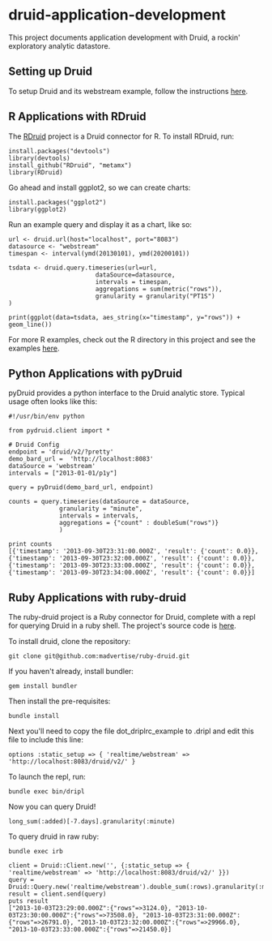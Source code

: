 druid-application-development
=============================

This project documents application development with Druid, a rockin' exploratory analytic datastore.

Setting up Druid
----------------

To setup Druid and its webstream example, follow the instructions [here](https://github.com/metamx/druid/wiki/Tutorial:-Webstream).

R Applications with RDruid
--------------------------

The [RDruid](https://github.com/metamx/RDruid) project is a Druid connector for R. To install RDruid, run:

    install.packages("devtools")
    library(devtools)
    install_github("RDruid", "metamx")
    library(RDruid)
    
Go ahead and install ggplot2, so we can create charts:

    install.packages("ggplot2")
    library(ggplot2)
    
Run an example query and display it as a chart, like so:

    url <- druid.url(host="localhost", port="8083")
    datasource <- "webstream"
    timespan <- interval(ymd(20130101), ymd(20200101))

    tsdata <- druid.query.timeseries(url=url, 
                            dataSource=datasource,
                            intervals = timespan,
                            aggregations = sum(metric("rows")),
                            granularity = granularity("PT1S")
    )
    
    print(ggplot(data=tsdata, aes_string(x="timestamp", y="rows")) + geom_line())

For more R examples, check out the R directory in this project and see the examples [here](https://github.com/metamx/RDruid/wiki/Examples).

Python Applications with pyDruid
--------------------------------

pyDruid provides a python interface to the Druid analytic store. Typical usage often looks like this:

    #!/usr/bin/env python

    from pydruid.client import *

    # Druid Config
    endpoint = 'druid/v2/?pretty'
    demo_bard_url =  'http://localhost:8083'
    dataSource = 'webstream'
    intervals = ["2013-01-01/p1y"]

    query = pyDruid(demo_bard_url, endpoint)

    counts = query.timeseries(dataSource = dataSource, 
    	          granularity = "minute", 
    			  intervals = intervals, 
    			  aggregations = {"count" : doubleSum("rows")}
    		      )

    print counts
    [{'timestamp': '2013-09-30T23:31:00.000Z', 'result': {'count': 0.0}}, {'timestamp': '2013-09-30T23:32:00.000Z', 'result': {'count': 0.0}}, {'timestamp': '2013-09-30T23:33:00.000Z', 'result': {'count': 0.0}}, {'timestamp': '2013-09-30T23:34:00.000Z', 'result': {'count': 0.0}}]


Ruby Applications with ruby-druid
---------------------------------

The ruby-druid project is a Ruby connector for Druid, complete with a repl for querying Druid in a ruby shell. The project's source code is [here](https://github.com/madvertise/ruby-druid).

To install druid, clone the repository:

    git clone git@github.com:madvertise/ruby-druid.git

If you haven't already, install bundler:

    gem install bundler

Then install the pre-requisites:
    
    bundle install

Next you'll need to copy the file dot_driplrc_example to .dripl and edit this file to include this line:

    options :static_setup => { 'realtime/webstream' => 'http://localhost:8083/druid/v2/' }

To launch the repl, run:

    bundle exec bin/dripl

Now you can query Druid!

    long_sum(:added)[-7.days].granularity(:minute)

To query druid in raw ruby:

    bundle exec irb
    
    client = Druid::Client.new('', {:static_setup => { 'realtime/webstream' => 'http://localhost:8083/druid/v2/' }})
    query = Druid::Query.new('realtime/webstream').double_sum(:rows).granularity(:minute)
    result = client.send(query)
    puts result
    ["2013-10-03T23:29:00.000Z":{"rows"=>3124.0}, "2013-10-03T23:30:00.000Z":{"rows"=>73508.0}, "2013-10-03T23:31:00.000Z":{"rows"=>26791.0}, "2013-10-03T23:32:00.000Z":{"rows"=>29966.0}, "2013-10-03T23:33:00.000Z":{"rows"=>21450.0}]
